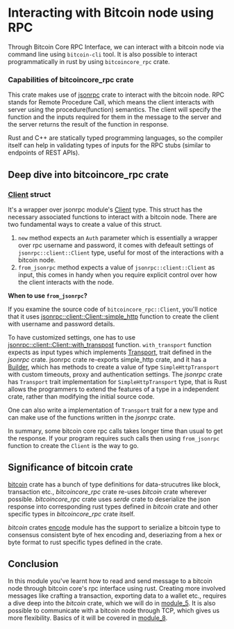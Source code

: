 # Interacting with Bitcoin node using RPC

Through Bitcoin Core RPC Interface, we can interact with
a bitcoin node via command line using `bitcoin-cli` tool.
It is also possible to interact programmatically in rust by using `bitcoincore_rpc` crate.

### Capabilities of bitcoincore_rpc crate

This crate makes use of [jsonrpc](https://docs.rs/jsonrpc/0.18.0/jsonrpc/index.html) crate to interact with the bitcoin node.
RPC stands for Remote Procedure Call, which means the client interacts with server using the
procedure(function) semantics. The client will specify the function and the inputs required for them
in the message to the server and the server returns the result of the function in response.

Rust and C++ are statically typed programming languages, so the compiler itself can help in
validating types of inputs for the RPC stubs (similar to endpoints of REST APIs).

## Deep dive into bitcoincore_rpc crate

### [Client](https://docs.rs/bitcoincore-rpc/latest/bitcoincore_rpc/struct.Client.html) struct

It's a wrapper over jsonrpc module's [Client](https://docs.rs/jsonrpc/0.18.0/jsonrpc/client/struct.Client.html) type.
This struct has the necessary associated functions to interact with a bitcoin node.
There are two fundamental ways to create a value of this struct.

1. `new` method expects an `Auth` parameter which is essentially a wrapper over rpc username and password,
    it comes with defeault settings of `jsonrpc::client::Client` type, useful for most of the interactions
    with a bitcoin node.
1. `from_jsonrpc` method expects a value of `jsonrpc::client::Client` as input, this comes in handy when
    you require explicit control over how the client interacts with the node.

**When to use `from_jsonrpc`?**

If you examine the source code of `bitcoincore_rpc::Client`, you'll notice that it uses
[jsonrpc::client::Client::simple_http](https://docs.rs/jsonrpc/0.18.0/jsonrpc/client/struct.Client.html#method.simple_http) function to create the client with username and password details.

To have customized settings, one has to use [jsonrpc::client::Client::with_transpost](https://docs.rs/jsonrpc/0.18.0/jsonrpc/client/struct.Client.html#method.with_transport) function.
`with_transport` function expects as input types which implements [Transport](https://docs.rs/jsonrpc/0.18.0/jsonrpc/client/trait.Transport.html), trait defined in the *jsonrpc* crate.
jsonrpc crate re-exports simple_http crate, and it has a [Builder](https://docs.rs/jsonrpc/0.18.0/jsonrpc/http/simple_http/struct.Builder.html), which has methods
to create a value of type `SimpleHttpTransport` with custom timeouts, proxy and authentication settings.
The *jsonrpc* crate has `Transport` trait implementation for `SimpleHttpTransport` type, that is Rust
allows the programmers to extend the features of a type in a independent crate, rather than modifying the
initial source code.

One can also write a implementation of `Transport` trait for a new type and can make use of the functions
written in the *jsonrpc* crate.

In summary, some bitcoin core rpc calls takes longer time than usual to get the response.
If your program requires such calls then using `from_jsonrpc` function to create the `Client` is the way
to go.

## Significance of bitcoin crate

[bitcoin](https://docs.rs/bitcoin/latest/bitcoin/index.html) crate has a bunch of type definitions
for data-strucutres like block, transaction etc.,
*bitcoincore_rpc* crate re-uses *bitcoin* crate wherever possible.
*bitcoincore_rpc* crate uses *serde* crate to deserialize the json response into corresponding rust
types defined in *bitcoin* crate and other specific types in *bitcoincore_rpc* crate itself.

*bitcoin* crates [encode](https://docs.rs/bitcoin/latest/bitcoin/consensus/encode/index.html) module has the support to serialize a bitcoin type to consensus consistent byte of hex encoding and,
deseriazing from a hex or byte format to rust specific types defined in the crate.

## Conclusion

In this module you've learnt how to read and send message to a bitcoin node through bitcoin
core's rpc interface using rust.
Creating more involved messages like crafting a transaction, exporting data to a wallet etc.,
requires a dive deep into the *bitcoin* crate, which we will do in [module_5](../module_5/).
It is also possible to communicate with a bitcoin node through TCP, which gives us more flexibility.
Basics of it will be covered in [module_8](../module_8/).
